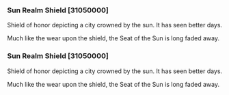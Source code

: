 ### Sun Realm Shield [31050000]

Shield of honor depicting a city crowned by the sun. It has seen better days.

Much like the wear upon the shield, the Seat of the Sun is long faded away.### Sun Realm Shield [31050000]

Shield of honor depicting a city crowned by the sun. It has seen better days.

Much like the wear upon the shield, the Seat of the Sun is long faded away.